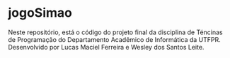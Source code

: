 # jogoSimao

Neste repositório, está o código do projeto final da disciplina de Téncinas de Programação do Departamento Acadêmico de Informática da UTFPR. Desenvolvido por Lucas Maciel Ferreira e Wesley dos Santos Leite.

